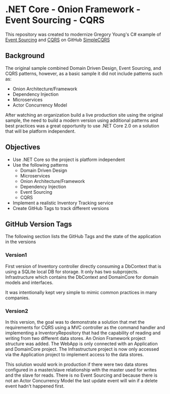 # .NET Core - Onion Framework - Event Sourcing - CQRS

This repository was created to modernize Gregory Young's C# example of [Event Sourcing](https://martinfowler.com/eaaDev/EventSourcing.html) and [CQRS](https://martinfowler.com/bliki/CQRS.html) on GitHub
[SimpleCQRS](https://github.com/gregoryyoung/m-r/tree/master/SimpleCQRS)

## Background

The original sample combined Domain Driven Design, Event Sourcing, and CQRS patterns, however, as a basic sample it did not include patterns such as:

* Onion Architecture/Framework
* Dependency Injection
* Microservices
* Actor Concurrency Model

After watching an organization build a live production site using the original sample, the need to build a modern version using additional patterns and best practices was a great opportunity to use .NET Core 2.0 on a solution that will be platform independent.

## Objectives

* Use .NET Core so the project is platform independent
* Use the following patterns
  * Domain Driven Design
  * Microservices
  * Onion Architecture/Framework
  * Dependency Injection
  * Event Sourcing
  * CQRS
* Implement a realistic Inventory Tracking service
* Create GitHub Tags to track different versions

## GitHub Version Tags

The following section lists the GitHub Tags and the state of the application in the versions

### Version1

First version of Inventory controller directly consuming a DbContext that is using a SQLite local DB for storage.  It only has two subprojects.  Infrastructure which contains the DbContext and DomainCore for domain models and interfaces.

It was intentionally kept very simple to mimic common practices in many companies.

### Version2

In this version, the goal was to demonstrate a solution that met the requirements for CQRS using a MVC controller as the command handler and implementing a InventoryRepository that had the capability of reading and writing from two different data stores. An Onion Framework project structure was added.  The WebApp is only connected with an Application and DomainCore project. The Infrastructure project is now only accessed via the Application project to implement access to the data stores.

This solution would work in production if there were two data stores configured in a master/slave relationship with the master used for writes and the slave for reads.  There is no Event Sourcing and because there is not an Actor Concurrency Model the last update event will win if a delete event hadn't happened first.
